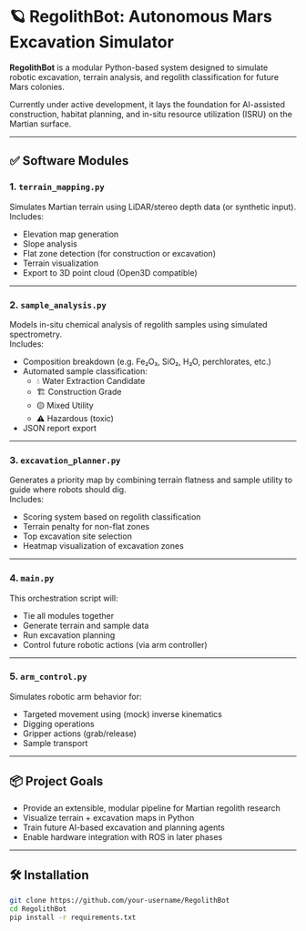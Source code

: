 # 🪐 RegolithBot: Autonomous Mars Excavation Simulator

**RegolithBot** is a modular Python-based system designed to simulate robotic excavation, terrain analysis, and regolith classification for future Mars colonies.

Currently under active development, it lays the foundation for AI-assisted construction, habitat planning, and in-situ resource utilization (ISRU) on the Martian surface.

---

## ✅ Software Modules

### 1. `terrain_mapping.py`
Simulates Martian terrain using LiDAR/stereo depth data (or synthetic input).  
Includes:
- Elevation map generation
- Slope analysis
- Flat zone detection (for construction or excavation)
- Terrain visualization
- Export to 3D point cloud (Open3D compatible)

---

### 2. `sample_analysis.py`
Models in-situ chemical analysis of regolith samples using simulated spectrometry.  
Includes:
- Composition breakdown (e.g. Fe₂O₃, SiO₂, H₂O, perchlorates, etc.)
- Automated sample classification:
  - 💧 Water Extraction Candidate
  - 🏗️ Construction Grade
  - 🟡 Mixed Utility
  - ⚠️ Hazardous (toxic)
- JSON report export

---

### 3. `excavation_planner.py`
Generates a priority map by combining terrain flatness and sample utility to guide where robots should dig.  
Includes:
- Scoring system based on regolith classification
- Terrain penalty for non-flat zones
- Top excavation site selection
- Heatmap visualization of excavation zones

---

### 4. `main.py`
This orchestration script will:
- Tie all modules together
- Generate terrain and sample data
- Run excavation planning
- Control future robotic actions (via arm controller)

---

### 5. `arm_control.py`
Simulates robotic arm behavior for:
- Targeted movement using (mock) inverse kinematics
- Digging operations
- Gripper actions (grab/release)
- Sample transport

---

## 📦 Project Goals

- Provide an extensible, modular pipeline for Martian regolith research
- Visualize terrain + excavation maps in Python
- Train future AI-based excavation and planning agents
- Enable hardware integration with ROS in later phases

---

## 🛠️ Installation

```bash
git clone https://github.com/your-username/RegolithBot
cd RegolithBot
pip install -r requirements.txt
